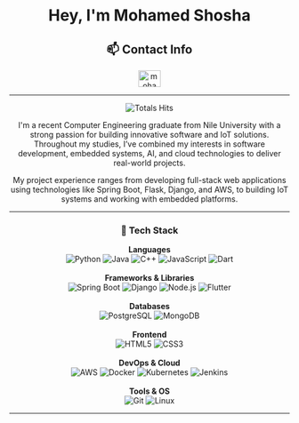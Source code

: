 <div align="center" width="50">
  
# Hey, I'm Mohamed Shosha


## 📫 Contact Info


<a href="https://linkedin.com/in/mohamed-osama-shosha" target="blank"><img align="center" src="https://raw.githubusercontent.com/rahuldkjain/github-profile-readme-generator/master/src/images/icons/Social/linked-in-alt.svg" alt="mohamed-osama-shosha" height="30" width="40" /></a>

<hr></hr>

![Totals Hits](https://komarev.com/ghpvc/?username=therealqi&label=Profile%20views&color=0e75b6&style=flat")
</div>

<p align="center">
I'm a recent Computer Engineering graduate from Nile University with a strong passion for building innovative software and IoT solutions. Throughout my studies, I’ve combined my interests in software development, embedded systems, AI, and cloud technologies to deliver real-world projects.
</p>
<p align="center">
My project experience ranges from developing full-stack web applications using technologies like Spring Boot, Flask, Django, and AWS, to building IoT systems and working with embedded platforms.
</p>

<hr></hr>
<div align="center">

### 🚀 Tech Stack
</div>
<div align="center">
<b>Languages</b><br/>
<img src="https://img.shields.io/badge/Python-FFD43B?style=flat&logo=python&logoColor=darkgreen" alt="Python" />
<img src="https://img.shields.io/badge/Java-%23ED8B00.svg?logo=openjdk&logoColor=white" alt="Java" />
<img src="https://img.shields.io/badge/C%2B%2B-00599C?style=flat&logo=c%2B%2B&logoColor=white" alt="C++" />
<img src="https://img.shields.io/badge/JavaScript-323330?style=flat&logo=javascript&logoColor=F7DF1E" alt="JavaScript" />
<img src="https://img.shields.io/badge/Dart-0175C2?style=flat&logo=dart&logoColor=white" alt="Dart" />
<br/><br/>
<b>Frameworks & Libraries</b><br/>
<img src="https://img.shields.io/badge/Spring_Boot-6DB33F?style=flat&logo=springboot&logoColor=white" alt="Spring Boot" />
<img src="https://img.shields.io/badge/Django-092E20?style=flat&logo=django&logoColor=white" alt="Django" />
<img src="https://img.shields.io/badge/Node.js-339933?style=flat&logo=node.js&logoColor=white" alt="Node.js" />
<img src="https://img.shields.io/badge/Flutter-02569B?style=flat&logo=flutter&logoColor=white" alt="Flutter" />
<br/><br/>
<b>Databases</b><br/>
<img src="https://img.shields.io/badge/PostgreSQL-336791?style=flat&logo=postgresql&logoColor=white" alt="PostgreSQL" />
<img src="https://img.shields.io/badge/MongoDB-47A248?style=flat&logo=mongodb&logoColor=white" alt="MongoDB" />
<br/><br/>
<b>Frontend</b><br/>
<img src="https://img.shields.io/badge/HTML5-E34F26?style=flat&logo=html5&logoColor=white" alt="HTML5" />
<img src="https://img.shields.io/badge/CSS3-1572B6?style=flat&logo=css3&logoColor=white" alt="CSS3" />
<br/><br/>
<b>DevOps & Cloud</b><br/>
<img src="https://custom-icon-badges.demolab.com/badge/AWS-%23FF9900.svg?logo=aws&logoColor=white" alt="AWS" />
<img src="https://img.shields.io/badge/Docker-2496ED?style=flat&logo=docker&logoColor=white" alt="Docker" />
<img src="https://img.shields.io/badge/Kubernetes-326CE5?style=flat&logo=kubernetes&logoColor=white" alt="Kubernetes" />
<img src="https://img.shields.io/badge/Jenkins-D24939?style=flat&logo=jenkins&logoColor=white" alt="Jenkins" />
<br/><br/>
<b>Tools & OS</b><br/>
<img src="https://img.shields.io/badge/Git-E44C30?style=flat&logo=git&logoColor=white" alt="Git" />
<img src="https://img.shields.io/badge/Linux-FCC624?style=flat&logo=linux&logoColor=black" alt="Linux" />
</div>
<hr></hr>
</div>
